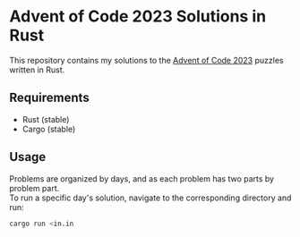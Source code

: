 # Advent of Code 2023 Solutions in Rust

This repository contains my solutions to the [Advent of Code 2023](https://adventofcode.com/2023) puzzles written in Rust.

## Requirements

- Rust (stable)
- Cargo (stable)

## Usage

Problems are organized by days, and as each problem has two parts by problem part.\
To run a specific day's solution, navigate to the corresponding directory and run:

```sh
cargo run <in.in
```